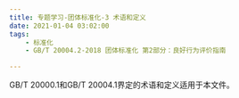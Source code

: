 ```yaml
---
title: 专题学习-团体标准化-3 术语和定义
date: 2021-01-04 03:02:00
tags: 
	- 标准化
	- GB/T 20004.2-2018 团体标准化 第2部分：良好行为评价指南

---
```


GB/T 20000.1和GB/T 20004.1界定的术语和定义适用于本文件。